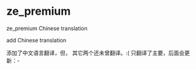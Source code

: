 # ze_premium
ze_premium Chinese translation

add Chinese translation

添加了中文语言翻译，但， 其它两个还未曾翻译。:(
只翻译了主要，后面会更新：-
